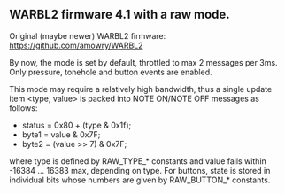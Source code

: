 ## WARBL2 firmware 4.1 with a raw mode.

Original (maybe newer) WARBL2 firmware: https://github.com/amowry/WARBL2

By now, the mode is set by default, throttled to max 2 messages per 3ms.
Only pressure, tonehole and button events are enabled.

This mode may require a relatively high bandwidth, thus a single update item
<type, value> is packed into NOTE ON/NOTE OFF messages as follows:

* status = 0x80 + (type & 0x1f);
* byte1 = value & 0x7F;
* byte2 = (value >> 7) & 0x7F;

where type is defined by RAW_TYPE_* constants and value falls within
-16384 ... 16383 max, depending on type. For buttons, state is stored in
individual bits whose numbers are given by RAW_BUTTON_* constants.
